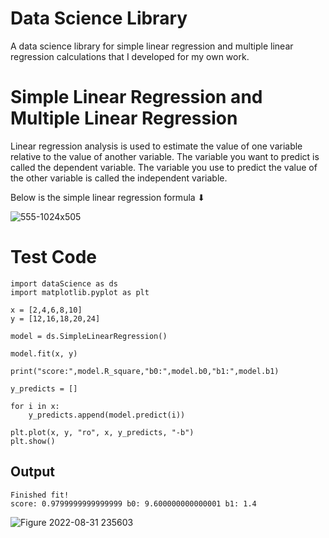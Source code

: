 # Data Science Library

A data science library for simple linear regression and multiple linear regression calculations that I developed for my own work.

# Simple Linear Regression and Multiple Linear Regression 

Linear regression analysis is used to estimate the value of one variable relative to the value of another variable. The variable you want to predict is called the dependent variable. The variable you use to predict the value of the other variable is called the independent variable.

Below is the simple linear regression formula ⬇

![555-1024x505](https://user-images.githubusercontent.com/44750494/187763548-9dbdbb0a-9cac-4499-a2ce-bcff816e08b7.png)

# Test Code

```
import dataScience as ds
import matplotlib.pyplot as plt

x = [2,4,6,8,10]
y = [12,16,18,20,24]

model = ds.SimpleLinearRegression()

model.fit(x, y)

print("score:",model.R_square,"b0:",model.b0,"b1:",model.b1)

y_predicts = []

for i in x:
    y_predicts.append(model.predict(i))
    
plt.plot(x, y, "ro", x, y_predicts, "-b")
plt.show()
```
## Output
```
Finished fit!
score: 0.9799999999999999 b0: 9.600000000000001 b1: 1.4
```
![Figure 2022-08-31 235603](https://user-images.githubusercontent.com/44750494/187781116-92e6d163-6064-4c83-99df-9a5821de974d.png)

